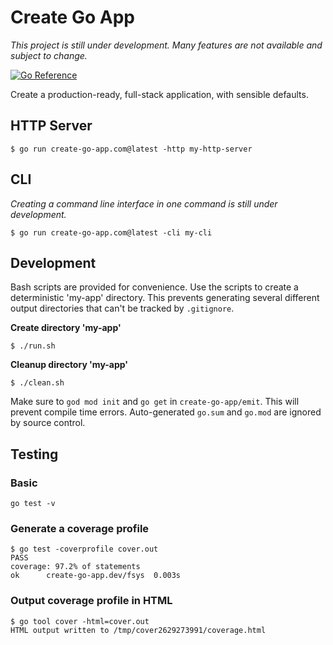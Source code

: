 # Create Go App

_This project is still under development. Many features are not available and subject to change._

[![Go Reference](https://pkg.go.dev/badge/create-go-app.com.svg)](https://pkg.go.dev/create-go-app.com)

Create a production-ready, full-stack application, with sensible defaults.

## HTTP Server

`$ go run create-go-app.com@latest -http my-http-server`

## CLI

_Creating a command line interface in one command is still under development._

`$ go run create-go-app.com@latest -cli my-cli`

## Development

Bash scripts are provided for convenience. Use the scripts to create a deterministic 'my-app' directory. This prevents generating several different output directories that can't be tracked by `.gitignore`.

__Create directory 'my-app'__
```
$ ./run.sh
```

__Cleanup directory 'my-app'__
```
$ ./clean.sh
```

Make sure to `god mod init` and `go get` in `create-go-app/emit`. This will prevent compile time errors. Auto-generated `go.sum` and `go.mod` are ignored by source control.

## Testing

### Basic 
```
go test -v
```

### Generate a coverage profile
```
$ go test -coverprofile cover.out
PASS
coverage: 97.2% of statements
ok      create-go-app.dev/fsys  0.003s
```

### Output coverage profile in HTML
```
$ go tool cover -html=cover.out
HTML output written to /tmp/cover2629273991/coverage.html
```
